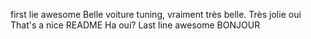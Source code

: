 first lie awesome
Belle voiture tuning, vraiment très belle. Très jolie oui
That's a nice README
Ha oui?
Last line awesome
BONJOUR
